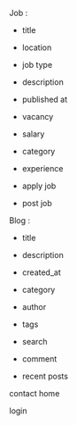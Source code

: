 Job :
  - title
  - location
  - job type
  - description
  - published at
  - vacancy
  - salary
  - category
  - experience

  - apply job
  - post job

Blog :
 - title
 - description
 - created_at 
 - category
 - author
 - tags

 - search
 - comment
 - recent posts

contact 
home


login


